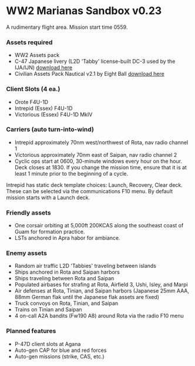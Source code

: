 # WW2 Marianas Sandbox v0.23
A rudimentary flight area. Mission start time 0559.

### Assets required
- WW2 Assets pack
- C-47 Japanese livery (L2D 'Tabby' license-built DC-3 used by the IJA/IJN) [download here](https://www.digitalcombatsimulator.com/en/files/3325224/)
- Civilian Assets Pack Nautical v2.1 by Eight Ball [download here](https://forum.dcs.world/topic/270558-civilian-objects-and-vehicles/)

### Client Slots (4 ea.)
- Orote F4U-1D
- Intrepid (Essex) F4U-1D
- Victorious (Essex) F4U-1D MkIV

### Carriers (auto turn-into-wind)
- Intrepid approximately 70nm west/northwest of Rota, nav radio channel 1
- Victorious approximately 70nm east of Saipan, nav radio channel 2
- Cyclic ops start at 0600, 30-minute windows every hour on the hour. Deck closes at 1830. If you change the mission time, ensure that it is at least 1 minute prior to the beginning of a cycle.

Intrepid has static deck template choices: Launch, Recovery, Clear deck. These can be selected via the communications F10 menu. By default mission starts with a Launch deck.

### Friendly assets
- One corsair orbiting at 5,000ft 200KCAS along the southeast coast of Guam for formation practice.
- LSTs anchored in Apra habor for ambiance.

### Enemy assets
- Random air traffic L2D 'Tabbies' traveling between islands
- Ships anchored in Rota and Saipan harbors
- Ships traveling between Rota and Saipan
- Populated airbases for strafing at Rota, Airfield 3, Ushi, Isley, and Marpi
- Air defenses at Rota, Tinian, and Saipan harbors (Japanese 25mm AAA, 88mm German flak until the Japanese flak assets are fixed)
- Truck convoys on Rota, Tinian, and Saipan
- Trains on Tinian and Saipan
- 4 on-call A2A bandits (Fw190 A8) around Rota via the radio F10 menu

### Planned features
- P-47D client slots at Agana
- Auto-gen CAP for blue and red forces
- Auto-gen missions (strike, CAS, etc.)







